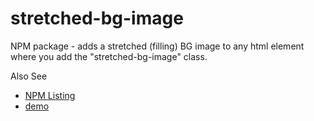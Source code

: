 # stretched-bg-image
NPM package - adds a stretched (filling) BG image to any html element where you add the "stretched-bg-image" class.

Also See

 - [NPM Listing](https://www.npmjs.com/package/@sunnysideup/stretched-bg-image)
 - [demo](https://sunnysideup.github.io/stretched-bg-image/demo/index.html)
